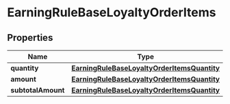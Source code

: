 

# EarningRuleBaseLoyaltyOrderItems


## Properties

| Name | Type | Description | Notes |
|------------ | ------------- | ------------- | -------------|
|**quantity** | [**EarningRuleBaseLoyaltyOrderItemsQuantity**](EarningRuleBaseLoyaltyOrderItemsQuantity.md) |  |  [optional] |
|**amount** | [**EarningRuleBaseLoyaltyOrderItemsQuantity**](EarningRuleBaseLoyaltyOrderItemsQuantity.md) |  |  [optional] |
|**subtotalAmount** | [**EarningRuleBaseLoyaltyOrderItemsQuantity**](EarningRuleBaseLoyaltyOrderItemsQuantity.md) |  |  [optional] |



